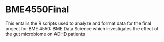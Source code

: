 # BME4550Final
This entails the R scripts used to analyze and format data for the final project for BME 4550: BME Data Science which investigates the effect of the gut microbiome on ADHD patients
